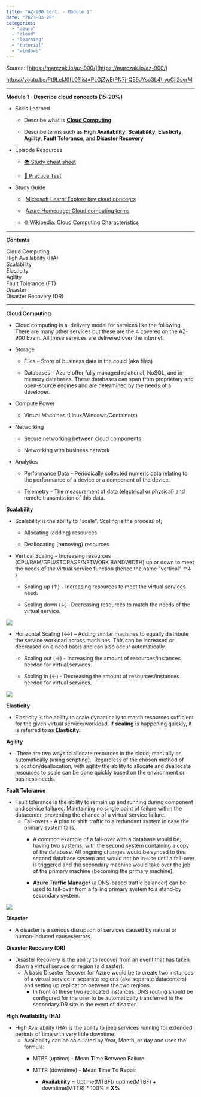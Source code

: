 ```yaml
---
title: "AZ-900 Cert. - Module 1"
date: "2023-03-20"
categories: 
  - "azure"
  - "cloud"
  - "learning"
  - "tutorial"
  - "windows"
---
```


Source: [https://marczak.io/az-900/](https://marczak.io/az-900/)

https://youtu.be/Pt9LelJ0fL0?list=PLGjZwEtPN7j-Q59JYso3L4\_yoCjj2syrM

* * *

**Module 1 - Describe cloud concepts (15-20%)**

- Skills Learned
    - Describe what is [**Cloud Computing**](onenote:#Learning%20Modules&section-id={1801AE52-E18F-4580-8E6C-7B80BF769E62}&page-id={5FC2E363-6494-4B0E-9AD8-881F0E1BA407}&object-id={739D5A59-7E31-4D5A-9614-55AE4FC3A772}&CE&base-path=https://d.docs.live.net/35b5d1d6c43c62b1/Documents/AZ-900%20Studying/Quick%20Notes.one)
    
    - Describe terms such as **High Availability**, **Scalability**, **Elasticity**, **Agility**, **Fault Tolerance**, and **Disaster Recovery**

- Episode Resources
    - [📚 Study cheat sheet](https://marczak.io/az-900/episode-01/cheat-sheet)
    
    - [🧠 Practice Test](https://marczak.io/az-900/episode-01/practice-test)

- Study Guide
    -  [Microsoft Learn: Explore key cloud concepts](https://docs.microsoft.com/learn/modules/discuss-why-cloud-services/4-explore-key-cloud-concepts?WT.mc_id=AZ-MVP-5003556)
    
    -  [Azure Homepage: Cloud computing terms](https://azure.microsoft.com/overview/cloud-computing-dictionary/?WT.mc_id=AZ-MVP-5003556)
    
    - [🌐 Wikipedia: Cloud Computing Characteristics](https://en.wikipedia.org/wiki/Cloud_computing#Characteristics)

* * *

**Contents**

Cloud Computing  
High Availability (HA)  
Scalability  
Elasticity  
Agility  
Fault Tolerance (FT)  
Disaster  
Disaster Recovery (DR)

* * *

**Cloud Computing**

- Cloud computing is a  delivery model for services like the following. There are many other services but these are the 4 covered on the AZ-900 Exam. All these services are delivered over the internet.

- Storage
    - Files – Store of business data in the could (aka files)
    
    - Databases – Azure offer fully managed relational, NoSQL, and in-memory databases. These databases can span from proprietary and open-source engines and are determined by the needs of a developer.

- Compute Power
    - Virtual Machines (Linux/Windows/Containers)

- Networking
    - Secure networking between cloud components
    
    - Networking with business network

- Analytics
    - Performance Data – Periodically collected numeric data relating to the performance of a device or a component of the device.
    
    - Telemetry - The measurement of data (electrical or physical) and remote transmission of this data.

**Scalability**

- Scalability is the ability to "scale". Scaling is the process of;
    - Allocating (adding) resources
    
    - Deallocating (removing) resources

- Vertical Scaling – Increasing resources (CPU/RAM/GPU/STORAGE/NETWORK BANDWIDTH) up or down to meet the needs of the virtual service function (hence the name "vertical" ↑↓ )
    - Scaling up (↑) – Increasing resources to meet the virtual services need.
    
    - Scaling down (↓)– Decreasing resources to match the needs of the virtual service.

![](images/image-1.jpeg)

- Horizontal Scaling (↔) – Adding similar machines to equally distribute the service workload across machines. This can be increased or decreased on a need basis and can also occur automatically.
    - Scaling out (→) - Increasing the amount of resources/instances needed for virtual services.
    
    - Scaling in (←) - Decreasing the amount of resources/instances needed for virtual services.

![](images/image.jpeg)

**Elasticity** 

- Elasticity is the ability to scale dynamically to match resources sufficient for the given virtual service/workload. If **scaling** is happening quickly, it is referred to as **Elasticity.**

**Agility**

-  There are two ways to allocate resources in the cloud; manually or automatically (using scripting).  Regardless of the chosen method of allocation/deallocation, with agility the ability to allocate and deallocate resources to scale can be done quickly based on the environment or business needs.

**Fault Tolerance**

- Fault tolerance is the ability to remain up and running during component and service failures. Maintaining no single point of failure within the datacenter, preventing the chance of a virtual service failure.
    - Fail-overs - A plan to shift traffic to a redundant system in case the primary system fails.
        - A common example of a fail-over with a database would be; having two systems, with the second system containing a copy of the database. All ongoing changes would be synced to this second database system and would not be in-use until a fail-over is triggered and the secondary machine would take over the job of the primary machine (becoming the primary machine).
        
        - **Azure Traffic Manager** (a DNS-based traffic balancer) can be used to fail-over from a failing primary system to a stand-by secondary system.

![](images/image.png)

**Disaster**

- A disaster is a serious disruption of services caused by natural or human-induced causes/errors.

**Disaster Recovery (DR)**

- Disaster Recovery is the ability to recover from an event that has taken down a virtual service or region (a disaster).
    - A basic Disaster Recover for Azure would be to create two instances of a virtual service in separate regions (aka separate datacenters) and setting up replication between the two regions.
        - In front of these two replicated instances, DNS routing should be configured for the user to be automatically transferred to the secondary DR site in the event of disaster. 

**High Availability (HA)**

- High Availability (HA) is the ability to jeep services running for extended periods of time with very little downtime.
    - Availability can be calculated by Year, Month, or day and uses the formula:
        - MTBF (uptime) - **M**ean **T**ime **B**etween **F**ailure
        
        - MTTR (downtime) - **M**ean **T**ime **T**o **R**epair
            - **Availability =** Uptime(MTBF)/ uptime(MTBF) + downtime(MTTR) \* 100% = **X%**
